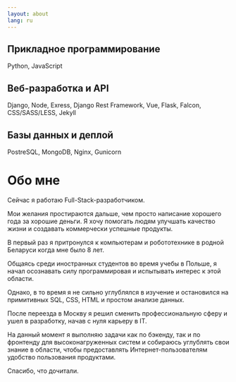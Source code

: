```yaml
---
layout: about
lang: ru
---
```


## Прикладное программирование

Python, JavaScript

## Веб-разработка и API

Django, Node, Exress, Django Rest Framework, Vue, Flask, Falcon, CSS/SASS/LESS, Jekyll

## Базы данных и деплой 

PostreSQL, MongoDB, Nginx, Gunicorn

# Обо мне

Сейчас я работаю Full-Stack-разработчиком.

Мои желания простираются дальше, чем просто написание хорошего года за хорошие деньги. Я хочу помогать людям улучшать качество жизни и создавать коммерчески успешные продукты.

В первый раз я притронулся к компьютерам и робототехнике в родной Беларуси когда мне было 8 лет.

Общаясь среди иностранных студентов во время учебы в Польше, я начал осознавать силу программировая и испытывать интерес к этой области.  

Однако, в то время я не сильно углублялся в изучение и остановился на примитивных SQL, CSS, HTML и простом анализе данных.

После переезда в Москву я решил сменить профессиональную сферу и ушел в разработку, начав c нуля карьеру в IT. 

На данный момент я выполняю задачи как по бэкенду, так и по фронтенду для высоконагруженных систем и собираюсь углублять свои знание в области, чтобы предоставлять Интернет-пользователям удобство пользования продуктами. 

Спасибо, что дочитали.
